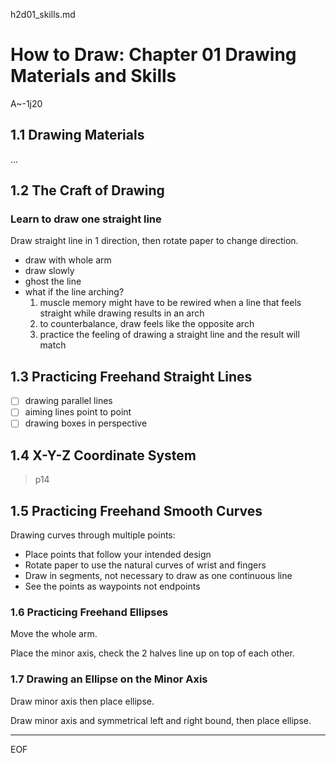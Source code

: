 h2d01_skills.md

How to Draw: Chapter 01 Drawing Materials and Skills
================================================================================

A~-1j20

1.1 Drawing Materials
--------------------------------------------------------------------------------

...

1.2 The Craft of Drawing
--------------------------------------------------------------------------------

### Learn to draw one straight line

Draw straight line in 1 direction, then rotate paper to change direction.

- draw with whole arm
- draw slowly
- ghost the line
- what if the line arching?
  1. muscle memory might have to be rewired when a line that feels straight while drawing results in an arch
  2. to counterbalance, draw feels like the opposite arch
  3. practice the feeling of drawing a straight line and the result will match

1.3 Practicing Freehand Straight Lines
--------------------------------------------------------------------------------

- [ ] drawing parallel lines
- [ ] aiming lines point to point
- [ ] drawing boxes in perspective

1.4 X-Y-Z Coordinate System
--------------------------------------------------------------------------------

> p14

1.5 Practicing Freehand Smooth Curves
--------------------------------------------------------------------------------

Drawing curves through multiple points:

- Place points that follow your intended design
- Rotate paper to use the natural curves of wrist and fingers
- Draw in segments, not necessary to draw as one continuous line
- See the points as waypoints not endpoints

### 1.6 Practicing Freehand Ellipses

Move the whole arm.

Place the minor axis, check the 2 halves line up on top of each other.

### 1.7 Drawing an Ellipse on the Minor Axis

Draw minor axis then place ellipse.

Draw minor axis and symmetrical left and right bound, then place ellipse.

--------------------------------------------------------------------------------

EOF
